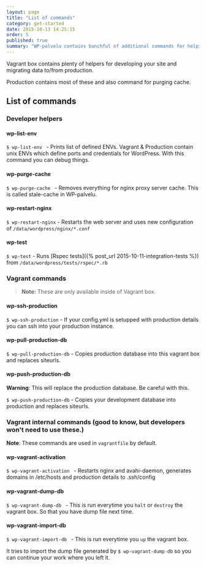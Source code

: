```yaml
---
layout: page
title: "List of commands"
category: get-started
date: 2015-10-13 14:25:15
order: 5
published: true
summary: "WP-palvelu contains bunchful of additional commands for helping the developer with basic tasks"
---
```


Vagrant box contains plenty of helpers for developing your site and migrating data to/from production.

Production contains most of these and also command for purging cache.

## List of commands

### Developer helpers
#### wp-list-env
```$ wp-list-env ``` - Prints list of defined ENVs. Vagrant & Production contain unix ENVs which define ports and credentials for WordPress. With this command you can debug things.

#### wp-purge-cache
```$ wp-purge-cache ``` - Removes everything for nginx proxy server cache. This is called stale-cache in WP-palvelu.

#### wp-restart-nginx
```$ wp-restart-nginx``` - Restarts the web server and uses new configuration of ```/data/wordpress/nginx/*.conf```

#### wp-test
`$ wp-test` - Runs [Rspec tests]({% post_url 2015-10-11-integration-tests %}) from ```/data/wordpress/tests/rspec/*.rb```


### Vagrant commands
> **Note:** These are only available inside of Vagrant box.

#### wp-ssh-production
```$ wp-ssh-production``` - If your config.yml is setupped with production details you can ssh into your production instance.

#### wp-pull-production-db
`$ wp-pull-production-db` - Copies production database into this vagrant box and replaces siteurls.

#### wp-push-production-db
<div class="bs-callout bs-callout-danger">
  <strong>Warning</strong>: This will replace the production database. Be careful with this. 
</div>

`$ wp-push-production-db` - Copies your development database into production and replaces siteurls.


### Vagrant internal commands (good to know, but developers won't need to use these.)

<div class="bs-callout bs-callout-info">
  <strong>Note</strong>: These commands are used in <code>vagrantfile</code> by default.
</div>

#### wp-vagrant-activation
```$ wp-vagrant-activation ``` - Restarts nginx and avahi-daemon, generates domains in /etc/hosts and production details to .ssh/config

#### wp-vagrant-dump-db
```$ wp-vagrant-dump-db ``` - This is run everytime you `halt` or `destroy` the vagrant box. So that you have dump file next time.

#### wp-vagrant-import-db
```$ wp-vagrant-import-db ``` - This is run everytime you `up` the vagrant box.

It tries to import the dump file generated by ```$ wp-vagrant-dump-db``` so you can continue your work where you left it.